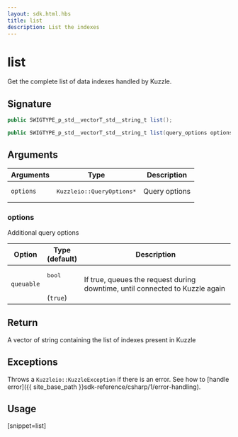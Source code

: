 ```yaml
---
layout: sdk.html.hbs
title: list
description: List the indexes
---
```


# list

Get the complete list of data indexes handled by Kuzzle.

## Signature

```csharp
public SWIGTYPE_p_std__vectorT_std__string_t list();

public SWIGTYPE_p_std__vectorT_std__string_t list(query_options options);

```

## Arguments

| Arguments | Type          | Description       |
| --------- | ------------- | ------------------|
| `options` | <pre>Kuzzleio::QueryOptions\*</pre> | Query options |

### options

Additional query options

| Option     | Type<br/>(default)   | Description  |
| ---------- | ------- | --------------------------------- | 
| `queuable` | <pre>bool</pre><br/>(`true`) | If true, queues the request during downtime, until connected to Kuzzle again |

## Return

A vector of string containing the list of indexes present in Kuzzle

## Exceptions

Throws a `Kuzzleio::KuzzleException` if there is an error. See how to [handle error]({{ site_base_path }}sdk-reference/csharp/1/error-handling).

## Usage

[snippet=list]
